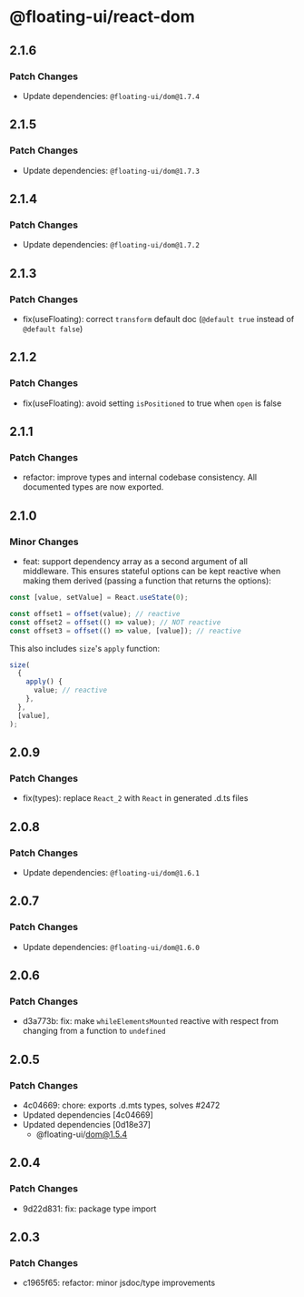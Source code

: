 # @floating-ui/react-dom

## 2.1.6

### Patch Changes

- Update dependencies: `@floating-ui/dom@1.7.4`

## 2.1.5

### Patch Changes

- Update dependencies: `@floating-ui/dom@1.7.3`

## 2.1.4

### Patch Changes

- Update dependencies: `@floating-ui/dom@1.7.2`

## 2.1.3

### Patch Changes

- fix(useFloating): correct `transform` default doc (`@default true` instead of `@default false`)

## 2.1.2

### Patch Changes

- fix(useFloating): avoid setting `isPositioned` to true when `open` is false

## 2.1.1

### Patch Changes

- refactor: improve types and internal codebase consistency. All documented types are now exported.

## 2.1.0

### Minor Changes

- feat: support dependency array as a second argument of all middleware. This ensures stateful options can be kept reactive when making them derived (passing a function that returns the options):

```js
const [value, setValue] = React.useState(0);

const offset1 = offset(value); // reactive
const offset2 = offset(() => value); // NOT reactive
const offset3 = offset(() => value, [value]); // reactive
```

This also includes `size`'s `apply` function:

```js
size(
  {
    apply() {
      value; // reactive
    },
  },
  [value],
);
```

## 2.0.9

### Patch Changes

- fix(types): replace `React_2` with `React` in generated .d.ts files

## 2.0.8

### Patch Changes

- Update dependencies: `@floating-ui/dom@1.6.1`

## 2.0.7

### Patch Changes

- Update dependencies: `@floating-ui/dom@1.6.0`

## 2.0.6

### Patch Changes

- d3a773b: fix: make `whileElementsMounted` reactive with respect from changing from a function to `undefined`

## 2.0.5

### Patch Changes

- 4c04669: chore: exports .d.mts types, solves #2472
- Updated dependencies [4c04669]
- Updated dependencies [0d18e37]
  - @floating-ui/dom@1.5.4

## 2.0.4

### Patch Changes

- 9d22d831: fix: package type import

## 2.0.3

### Patch Changes

- c1965f65: refactor: minor jsdoc/type improvements
